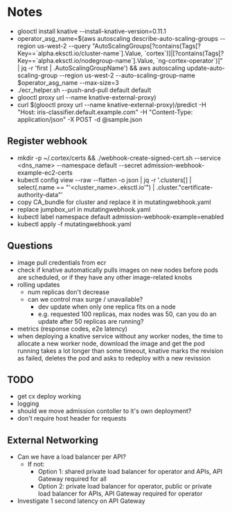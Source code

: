 # Notes

* glooctl install knative --install-knative-version=0.11.1
* operator_asg_name=$(aws autoscaling describe-auto-scaling-groups --region us-west-2 --query "AutoScalingGroups[?contains(Tags[?Key==\`alpha.eksctl.io/cluster-name\`].Value, \`cortex\`)]|[?contains(Tags[?Key==\`alpha.eksctl.io/nodegroup-name\`].Value, \`ng-cortex-operator\`)]" | jq -r 'first | .AutoScalingGroupName') && aws autoscaling update-auto-scaling-group --region us-west-2 --auto-scaling-group-name $operator_asg_name --max-size=3
* ./ecr_helper.sh --push-and-pull default default
* glooctl proxy url --name knative-external-proxy)
* curl $(glooctl proxy url --name knative-external-proxy)/predict -H "Host: iris-classifier.default.example.com" -H "Content-Type: application/json" -X POST -d @sample.json

## Register webhook

* mkdir -p ~/.cortex/certs && ./webhook-create-signed-cert.sh --service <dns_name> --namespace default --secret admission-webhook-example-ec2-certs
* kubectl config view --raw --flatten -o json | jq -r '.clusters[] | select(.name == "'<cluster_name>.<region>.eksctl.io'") | .cluster."certificate-authority-data"'
* copy CA_bundle for cluster and replace it in mutatingwebhook.yaml
* replace jumpbox_url in mutatingwebhook.yaml
* kubectl label namespace default admission-webhook-example=enabled
* kubectl apply -f mutatingwebhook.yaml

## Questions

* image pull credentials from ecr
* check if knative automatically pulls images on new nodes before pods are scheduled, or if they have any other image-related knobs
* rolling updates
  * num replicas don't decrease
  * can we control max surge / unavailable?
    * dev update when only one replica fits on a node
    * e.g. requested 100 replicas, max nodes was 50, can you do an update after 50 replicas are running?
* metrics (response codes, e2e latency)
* when deploying a knative service without any worker nodes, the time to allocate a new worker node, download the image and get the pod running takes a lot longer than some timeout, knative marks the revision as failed, deletes the pod and asks to redeploy with a new revission

## TODO

* get cx deploy working
* logging
* should we move admission contoller to it's own deployment?
* don't require host header for requests

## External Networking

* Can we have a load balancer per API?
  * If not:
    * Option 1: shared private load balancer for operator and APIs, API Gateway required for all
    * Option 2: private load balancer for operator, public or private load balancer for APIs, API Gateway required for operator
* Investigate 1 second latency on API Gateway
